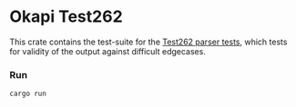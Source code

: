 # Okapi Test262

This crate contains the test-suite for the [Test262 parser tests](https://github.com/tc39/test262-parser-tests), which tests for validity of the output against difficult edgecases.

### Run

```shell
cargo run
```
